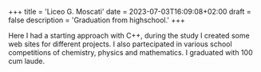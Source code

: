 +++
title = 'Liceo G. Moscati'
date = 2023-07-03T16:09:08+02:00
draft = false
description = 'Graduation from highschool.'
+++


Here I had a starting approach with C++, during the study I created some web sites for different projects. I also partecipated in various school competitions of chemistry, physics and mathematics. I graduated with 100 cum laude.